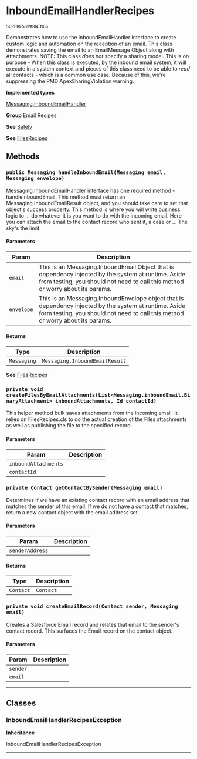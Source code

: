 # InboundEmailHandlerRecipes

`SUPPRESSWARNINGS`

Demonstrates how to use the inboundEmailHandler
interface to create custom logic and automation on the reception
of an email. This class demonstrates saving the email
to an EmailMessage Object along with Attachments.
NOTE: This class *does not* specify a sharing model.
This is on purpose - When this class is executed, by the inbound
email system, it will execute in a system context and pieces of
this class need to be able to *read* all contacts - which is a
common use case. Because of this, we're suppressing the PMD
ApexSharingViolation warning.


**Implemented types**

[Messaging.InboundEmailHandler](Messaging.InboundEmailHandler)


**Group** Email Recipes


**See** [Safely](https://github.com/trailheadapps/apex-recipes/wiki/Safely)


**See** [FilesRecipes](https://github.com/trailheadapps/apex-recipes/wiki/FilesRecipes)

## Methods
### `public Messaging handleInboundEmail(Messaging email, Messaging envelope)`

Messaging.InboundEmailHandler interface has one required method - handleInboundEmail. This method must return an Messaging.InboundEmailResult object, and you should take care to set that object's success property. This method is where you will write business logic to ... do whatever it is you want to do with the incoming email. Here you can attach the email to the contact record who sent it, a case or ... The sky's the limit.

#### Parameters

|Param|Description|
|---|---|
|`email`|This is an Messaging.InboundEmail Object that is dependency injected by the system at runtime. Aside from testing, you should not need to call this method or worry about its params.|
|`envelope`|This is an Messaging.InboundEnvelope object that is dependency injected by the system at runtime. Aside form testing, you should not need to call this method or worry about its params.|

#### Returns

|Type|Description|
|---|---|
|`Messaging`|`Messaging.InboundEmailResult`|


**See** [FilesRecipes](https://github.com/trailheadapps/apex-recipes/wiki/FilesRecipes)

### `private void createFilesByEmailAttachments(List<Messaging.inboundEmail.BinaryAttachment> inboundAttachments, Id contactId)`

This helper method bulk saves attachments from the incoming email. It relies on FilesRecipes.cls to do the actual creation of the Files attachments as well as publishing the file to the specified record.

#### Parameters

|Param|Description|
|---|---|
|`inboundAttachments`||
|`contactId`||

### `private Contact getContactBySender(Messaging email)`

Determines if we have an existing contact record with an email address that matches the sender of this email. If we do not have a contact that matches, return a new contact object with the email address set.

#### Parameters

|Param|Description|
|---|---|
|`senderAddress`||

#### Returns

|Type|Description|
|---|---|
|`Contact`|`Contact`|

### `private void createEmailRecord(Contact sender, Messaging email)`

Creates a Salesforce Email record and relates that email to the sender's contact record. This surfaces the Email record on the contact object.

#### Parameters

|Param|Description|
|---|---|
|`sender`||
|`email`||

---
## Classes
### InboundEmailHandlerRecipesException

**Inheritance**

InboundEmailHandlerRecipesException


---
